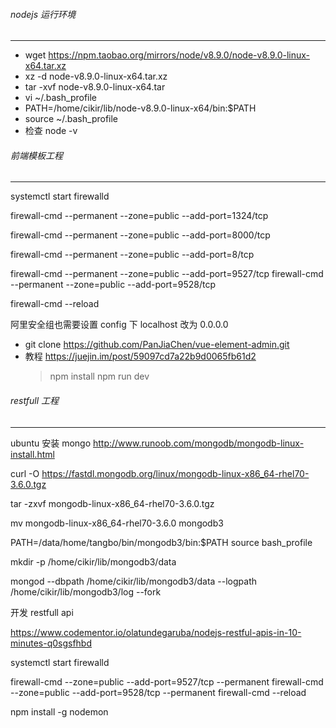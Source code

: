 ###### nodejs 运行环境

---

* wget https://npm.taobao.org/mirrors/node/v8.9.0/node-v8.9.0-linux-x64.tar.xz
* xz -d node-v8.9.0-linux-x64.tar.xz
* tar -xvf node-v8.9.0-linux-x64.tar
* vi ~/.bash_profile
* PATH=/home/cikir/lib/node-v8.9.0-linux-x64/bin:$PATH
* source ~/.bash_profile
* 检查 node -v

###### 前端模板工程

---

systemctl start firewalld

firewall-cmd --permanent --zone=public --add-port=1324/tcp

firewall-cmd --permanent --zone=public --add-port=8000/tcp

firewall-cmd --permanent --zone=public --add-port=8/tcp

firewall-cmd --permanent --zone=public --add-port=9527/tcp
firewall-cmd --permanent --zone=public --add-port=9528/tcp

firewall-cmd --reload

阿里安全组也需要设置
config 下 localhost 改为 0.0.0.0

* git clone https://github.com/PanJiaChen/vue-element-admin.git
* 教程 https://juejin.im/post/59097cd7a22b9d0065fb61d2
  > npm install
  > npm run dev

###### restfull 工程

---

ubuntu 安装 mongo http://www.runoob.com/mongodb/mongodb-linux-install.html

curl -O https://fastdl.mongodb.org/linux/mongodb-linux-x86_64-rhel70-3.6.0.tgz

tar -zxvf mongodb-linux-x86_64-rhel70-3.6.0.tgz

mv mongodb-linux-x86_64-rhel70-3.6.0 mongodb3

PATH=/data/home/tangbo/bin/mongodb3/bin:$PATH source bash_profile

mkdir -p /home/cikir/lib/mongodb3/data

mongod --dbpath /home/cikir/lib/mongodb3/data --logpath /home/cikir/lib/mongodb3/log --fork

开发 restfull api

https://www.codementor.io/olatundegaruba/nodejs-restful-apis-in-10-minutes-q0sgsfhbd

systemctl start firewalld

firewall-cmd --zone=public --add-port=9527/tcp --permanent
firewall-cmd --zone=public --add-port=9528/tcp --permanent
firewall-cmd --reload


npm install -g nodemon
